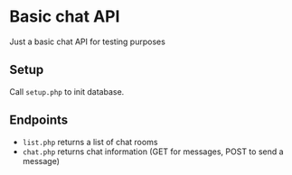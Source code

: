 # Basic chat API

Just a basic chat API for testing purposes

## Setup

Call `setup.php` to init database.

## Endpoints

- `list.php` returns a list of chat rooms
- `chat.php` returns chat information (GET for messages, POST to send a message)